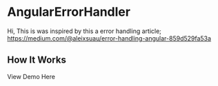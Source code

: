 # AngularErrorHandler

Hi, This is was inspired by this a error handling article; https://medium.com/@aleixsuau/error-handling-angular-859d529fa53a

## How It Works

View Demo Here
